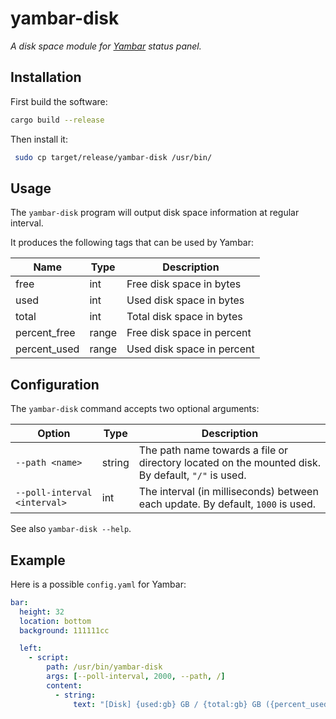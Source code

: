 # yambar-disk

*A disk space module for [Yambar](https://codeberg.org/dnkl/yambar) status panel.*


## Installation

First build the software:

```bash
cargo build --release
```

Then install it:

```bash
 sudo cp target/release/yambar-disk /usr/bin/
 ```

## Usage

The `yambar-disk` program will output disk space information at regular interval.

It produces the following tags that can be used by Yambar:

| Name         | Type  | Description                |
| ------------ | ----- | -------------------------- |
| free         | int   | Free disk space in bytes   |
| used         | int   | Used disk space in bytes   |
| total        | int   | Total disk space in bytes  |
| percent_free | range | Free disk space in percent |
| percent_used | range | Used disk space in percent |


## Configuration

The `yambar-disk` command accepts two optional arguments:

| Option                       | Type   | Description                                                                                       |
| ---------------------------- | ------ | ------------------------------------------------------------------------------------------------- |
| `--path <name>`              | string | The path name towards a file or directory located on the mounted disk. By default, `"/"` is used. |
| `--poll-interval <interval>` | int    | The interval (in milliseconds) between each update. By default, `1000` is used.                   |


See also `yambar-disk --help`.

## Example

Here is a possible `config.yaml` for Yambar:

```yaml
bar:
  height: 32
  location: bottom
  background: 111111cc

  left:
    - script:
        path: /usr/bin/yambar-disk
        args: [--poll-interval, 2000, --path, /]
        content:
          - string:
              text: "[Disk] {used:gb} GB / {total:gb} GB ({percent_used}%)"
```
